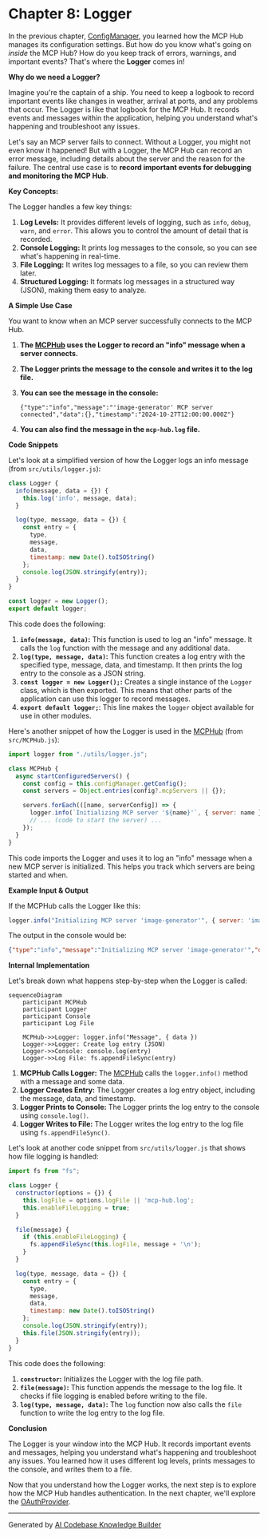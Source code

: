# Chapter 8: Logger

In the previous chapter, [ConfigManager](07_configmanager_.md), you learned how the MCP Hub manages its configuration settings. But how do you know what's going on *inside* the MCP Hub? How do you keep track of errors, warnings, and important events? That's where the **Logger** comes in!

**Why do we need a Logger?**

Imagine you're the captain of a ship. You need to keep a logbook to record important events like changes in weather, arrival at ports, and any problems that occur. The Logger is like that logbook for the MCP Hub. It records events and messages within the application, helping you understand what's happening and troubleshoot any issues.

Let's say an MCP server fails to connect. Without a Logger, you might not even know it happened! But with a Logger, the MCP Hub can record an error message, including details about the server and the reason for the failure. The central use case is to **record important events for debugging and monitoring the MCP Hub**.

**Key Concepts:**

The Logger handles a few key things:

1.  **Log Levels:** It provides different levels of logging, such as `info`, `debug`, `warn`, and `error`. This allows you to control the amount of detail that is recorded.
2.  **Console Logging:** It prints log messages to the console, so you can see what's happening in real-time.
3.  **File Logging:** It writes log messages to a file, so you can review them later.
4.  **Structured Logging:** It formats log messages in a structured way (JSON), making them easy to analyze.

**A Simple Use Case**

You want to know when an MCP server successfully connects to the MCP Hub.

1.  **The [MCPHub](02_mcphub_.md) uses the Logger to record an "info" message when a server connects.**

2.  **The Logger prints the message to the console and writes it to the log file.**

3.  **You can see the message in the console:**

    ```
    {"type":"info","message":"'image-generator' MCP server connected","data":{},"timestamp":"2024-10-27T12:00:00.000Z"}
    ```

4.  **You can also find the message in the `mcp-hub.log` file.**

**Code Snippets**

Let's look at a simplified version of how the Logger logs an info message (from `src/utils/logger.js`):

```javascript
class Logger {
  info(message, data = {}) {
    this.log('info', message, data);
  }

  log(type, message, data = {}) {
    const entry = {
      type,
      message,
      data,
      timestamp: new Date().toISOString()
    };
    console.log(JSON.stringify(entry));
  }
}

const logger = new Logger();
export default logger;
```

This code does the following:

1.  **`info(message, data)`:** This function is used to log an "info" message. It calls the `log` function with the message and any additional data.
2.  **`log(type, message, data)`:** This function creates a log entry with the specified type, message, data, and timestamp. It then prints the log entry to the console as a JSON string.
3.  **`const logger = new Logger();`:** Creates a single instance of the `Logger` class, which is then exported. This means that other parts of the application can use this logger to record messages.
4. **`export default logger;`**: This line makes the `logger` object available for use in other modules.

Here's another snippet of how the Logger is used in the [MCPHub](02_mcphub_.md) (from `src/MCPHub.js`):

```javascript
import logger from "./utils/logger.js";

class MCPHub {
  async startConfiguredServers() {
    const config = this.configManager.getConfig();
    const servers = Object.entries(config?.mcpServers || {});

    servers.forEach(([name, serverConfig]) => {
      logger.info(`Initializing MCP server '${name}'`, { server: name });
      // ... (code to start the server) ...
    });
  }
}
```

This code imports the Logger and uses it to log an "info" message when a new MCP server is initialized. This helps you track which servers are being started and when.

**Example Input & Output**

If the MCPHub calls the Logger like this:

```javascript
logger.info("Initializing MCP server 'image-generator'", { server: 'image-generator' });
```

The output in the console would be:

```json
{"type":"info","message":"Initializing MCP server 'image-generator'","data":{"server":"image-generator"},"timestamp":"2024-10-27T12:00:00.000Z"}
```

**Internal Implementation**

Let's break down what happens step-by-step when the Logger is called:

```mermaid
sequenceDiagram
    participant MCPHub
    participant Logger
    participant Console
    participant Log File

    MCPHub->>Logger: logger.info("Message", { data })
    Logger->>Logger: Create log entry (JSON)
    Logger->>Console: console.log(entry)
    Logger->>Log File: fs.appendFileSync(entry)
```

1.  **MCPHub Calls Logger:** The [MCPHub](02_mcphub_.md) calls the `logger.info()` method with a message and some data.
2.  **Logger Creates Entry:** The Logger creates a log entry object, including the message, data, and timestamp.
3.  **Logger Prints to Console:** The Logger prints the log entry to the console using `console.log()`.
4.  **Logger Writes to File:** The Logger writes the log entry to the log file using `fs.appendFileSync()`.

Let's look at another code snippet from `src/utils/logger.js` that shows how file logging is handled:

```javascript
import fs from "fs";

class Logger {
  constructor(options = {}) {
    this.logFile = options.logFile || 'mcp-hub.log';
    this.enableFileLogging = true;
  }

  file(message) {
    if (this.enableFileLogging) {
      fs.appendFileSync(this.logFile, message + '\n');
    }
  }

  log(type, message, data = {}) {
    const entry = {
      type,
      message,
      data,
      timestamp: new Date().toISOString()
    };
    console.log(JSON.stringify(entry));
    this.file(JSON.stringify(entry));
  }
}
```

This code does the following:

1.  **`constructor`:** Initializes the Logger with the log file path.
2.  **`file(message)`:** This function appends the message to the log file. It checks if file logging is enabled before writing to the file.
3.  **`log(type, message, data)`:** The `log` function now also calls the `file` function to write the log entry to the log file.

**Conclusion**

The Logger is your window into the MCP Hub. It records important events and messages, helping you understand what's happening and troubleshoot any issues. You learned how it uses different log levels, prints messages to the console, and writes them to a file.

Now that you understand how the Logger works, the next step is to explore how the MCP Hub handles authentication. In the next chapter, we'll explore the [OAuthProvider](09_oauthprovider_.md).


---

Generated by [AI Codebase Knowledge Builder](https://github.com/The-Pocket/Tutorial-Codebase-Knowledge)